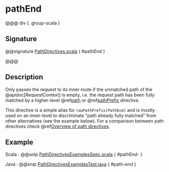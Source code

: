 # pathEnd

@@@ div { .group-scala }

## Signature

@@signature [PathDirectives.scala](/akka-http/src/main/scala/akka/http/scaladsl/server/directives/PathDirectives.scala) { #pathEnd }

@@@

## Description

Only passes the request to its inner route if the unmatched path of the @apidoc[RequestContext] is empty, i.e. the request
path has been fully matched by a higher-level @ref[path](path.md) or @ref[pathPrefix](pathPrefix.md) directive.

This directive is a simple alias for `rawPathPrefix(PathEnd)` and is mostly used on an
inner-level to discriminate "path already fully matched" from other alternatives (see the example below). For a comparison between path directives check @ref[Overview of path directives](index.md#overview-path).

## Example

Scala
:  @@snip [PathDirectivesExamplesSpec.scala]($test$/scala/docs/http/scaladsl/server/directives/PathDirectivesExamplesSpec.scala) { #pathEnd- }

Java
:  @@snip [PathDirectivesExamplesTest.java]($test$/java/docs/http/javadsl/server/directives/PathDirectivesExamplesTest.java) { #path-end }
